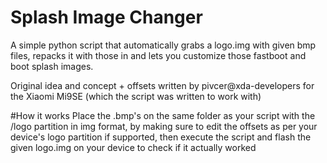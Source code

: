 # Splash Image Changer
A simple python script that automatically grabs a logo.img with given bmp files, repacks it with those in and lets you customize those fastboot and boot splash images.

Original idea and concept + offsets written by pivcer@xda-developers for the Xiaomi Mi9SE (which the script was written to work with)

#How it works
Place the .bmp's on the same folder as your script with the /logo partition in img format, by making sure to edit the offsets as per your device's logo partition if supported, then execute the script and flash the given logo.img on your device to check if it actually worked
